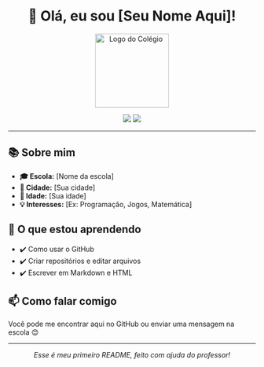 <h1 align="center">👋 Olá, eu sou [Seu Nome Aqui]!</h1>

<!-- Logo do colégio -->
<p align="center">
  <img src="https://link-da-logo-da-escola.com/logo.png" alt="Logo do Colégio" width="150"/>
</p>

<p align="center">
  <img src="https://img.shields.io/badge/Estudante-do%20Ensino%20Médio-blue" />
  <img src="https://img.shields.io/badge/Aprendendo-GitHub-orange" />
</p>

<hr>

<h2>📚 Sobre mim</h2>

<ul>
  <li><strong>🎓 Escola:</strong> [Nome da escola]</li>
  <li><strong>📍 Cidade:</strong> [Sua cidade]</li>
  <li><strong>🎂 Idade:</strong> [Sua idade]</li>
  <li><strong>💡 Interesses:</strong> [Ex: Programação, Jogos, Matemática]</li>
</ul>

<h2>🚀 O que estou aprendendo</h2>

<ul>
  <li>✔️ Como usar o GitHub</li>
  <li>✔️ Criar repositórios e editar arquivos</li>
  <li>✔️ Escrever em Markdown e HTML</li>
</ul>

<h2>📫 Como falar comigo</h2>

<p>Você pode me encontrar aqui no GitHub ou enviar uma mensagem na escola 😊</p>

<hr>

<p align="center">
  <em>Esse é meu primeiro README, feito com ajuda do professor!</em>
</p>
